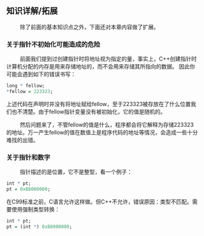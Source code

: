 ## 知识详解/拓展

&nbsp;&nbsp;&nbsp;&nbsp;&nbsp;&nbsp;&nbsp;&nbsp;
除了前面的基本知识点之外，下面还对本章内容做了扩展。

### 关于指针不初始化可能造成的危险

&nbsp;&nbsp;&nbsp;&nbsp;&nbsp;&nbsp;&nbsp;&nbsp;
前面我们提到过创建指针时将地址视为指定的量，事实上，C++创建指针时计算机分配的内存是用来存储地址的，而不会用来存储其所指向的数据。
因此你可能会遇到如下的错误书写：

```r
long * fellow;
*fellow = 223323;
```

上述代码在声明时并没有将地址赋给fellow，至于223323被存放在了什么位置我们也不清楚。由于fellow指针变量没有被初始化，它的值是随机的。

&nbsp;&nbsp;&nbsp;&nbsp;&nbsp;&nbsp;&nbsp;&nbsp;
然后问题来了，不管fellow的值是什么，程序都会将它解释为存储223323的地址。万一产生fellow的值在数值上是程序代码的地址等情况，会造成一些十分难找的出错。

### 关于指针和数字

&nbsp;&nbsp;&nbsp;&nbsp;&nbsp;&nbsp;&nbsp;&nbsp;
指针描述的是位置，它不是整型，看一个例子：

```r
int * pt;
pt = 0xB8000000;
```

在C99标准之前，C语言允许这样做。但C++不允许，错误原因：类型不匹配。需要使用强制类型转换：

```r
int * pt;
pt = (int *) 0xB8000000;
```
